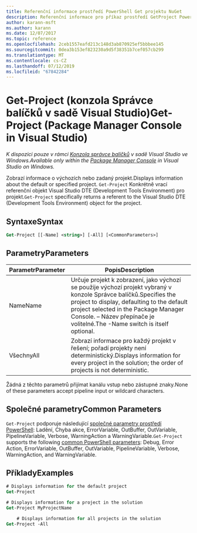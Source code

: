 ```yaml
---
title: Referenční informace prostředí PowerShell Get projektu NuGet
description: Referenční informace pro příkaz prostředí GetProject PowerShell v konzole Správce balíčků NuGet v sadě Visual Studio.
author: karann-msft
ms.author: karann
ms.date: 12/07/2017
ms.topic: reference
ms.openlocfilehash: 2ceb1557eafd213c148d3ab870925ef5bbbee145
ms.sourcegitcommit: 0dea3b153ef823230a9d5f38351b7cef057cb299
ms.translationtype: MT
ms.contentlocale: cs-CZ
ms.lasthandoff: 07/12/2019
ms.locfileid: "67842284"
---
```

# <a name="get-project-package-manager-console-in-visual-studio"></a><span data-ttu-id="b97fc-103">Get-Project (konzola Správce balíčků v sadě Visual Studio)</span><span class="sxs-lookup"><span data-stu-id="b97fc-103">Get-Project (Package Manager Console in Visual Studio)</span></span>

<span data-ttu-id="b97fc-104">*K dispozici pouze v rámci [Konzola správce balíčků](package-manager-console.md) v sadě Visual Studio ve Windows.*</span><span class="sxs-lookup"><span data-stu-id="b97fc-104">*Available only within the [Package Manager Console](package-manager-console.md) in Visual Studio on Windows.*</span></span>

<span data-ttu-id="b97fc-105">Zobrazí informace o výchozích nebo zadaný projekt.</span><span class="sxs-lookup"><span data-stu-id="b97fc-105">Displays information about the default or specified project.</span></span> <span data-ttu-id="b97fc-106">`Get-Project` Konkrétně vrací referenční objekt Visual Studio DTE (Development Tools Environment) pro projekt.</span><span class="sxs-lookup"><span data-stu-id="b97fc-106">`Get-Project` specifically returns a referent to the Visual Studio DTE (Development Tools Environment) object for the project.</span></span>

## <a name="syntax"></a><span data-ttu-id="b97fc-107">Syntaxe</span><span class="sxs-lookup"><span data-stu-id="b97fc-107">Syntax</span></span>

```ps
Get-Project [[-Name] <string>] [-All] [<CommonParameters>]
```

## <a name="parameters"></a><span data-ttu-id="b97fc-108">Parametry</span><span class="sxs-lookup"><span data-stu-id="b97fc-108">Parameters</span></span>

| <span data-ttu-id="b97fc-109">Parametr</span><span class="sxs-lookup"><span data-stu-id="b97fc-109">Parameter</span></span> | <span data-ttu-id="b97fc-110">Popis</span><span class="sxs-lookup"><span data-stu-id="b97fc-110">Description</span></span> |
| --- | --- |
| <span data-ttu-id="b97fc-111">Name</span><span class="sxs-lookup"><span data-stu-id="b97fc-111">Name</span></span> | <span data-ttu-id="b97fc-112">Určuje projekt k zobrazení, jako výchozí se použije výchozí projekt vybraný v konzole Správce balíčků.</span><span class="sxs-lookup"><span data-stu-id="b97fc-112">Specifies the project to display, defaulting to the default project selected in the Package Manager Console.</span></span> <span data-ttu-id="b97fc-113">– Název přepínače je volitelné.</span><span class="sxs-lookup"><span data-stu-id="b97fc-113">The -Name switch is itself optional.</span></span> |
| <span data-ttu-id="b97fc-114">Všechny</span><span class="sxs-lookup"><span data-stu-id="b97fc-114">All</span></span> | <span data-ttu-id="b97fc-115">Zobrazí informace pro každý projekt v řešení; pořadí projekty není deterministický.</span><span class="sxs-lookup"><span data-stu-id="b97fc-115">Displays information for every project in the solution; the order of projects is not deterministic.</span></span> |

<span data-ttu-id="b97fc-116">Žádná z těchto parametrů přijímat kanálu vstup nebo zástupné znaky.</span><span class="sxs-lookup"><span data-stu-id="b97fc-116">None of these parameters accept pipeline input or wildcard characters.</span></span>

## <a name="common-parameters"></a><span data-ttu-id="b97fc-117">Společné parametry</span><span class="sxs-lookup"><span data-stu-id="b97fc-117">Common Parameters</span></span>

<span data-ttu-id="b97fc-118">`Get-Project` podporuje následující [společné parametry prostředí PowerShell](http://go.microsoft.com/fwlink/?LinkID=113216): Ladění, Chyba akce, ErrorVariable, OutBuffer, OutVariable, PipelineVariable, Verbose, WarningAction a WarningVariable.</span><span class="sxs-lookup"><span data-stu-id="b97fc-118">`Get-Project` supports the following [common PowerShell parameters](http://go.microsoft.com/fwlink/?LinkID=113216): Debug, Error Action, ErrorVariable, OutBuffer, OutVariable, PipelineVariable, Verbose, WarningAction, and WarningVariable.</span></span>

## <a name="examples"></a><span data-ttu-id="b97fc-119">Příklady</span><span class="sxs-lookup"><span data-stu-id="b97fc-119">Examples</span></span>

```ps
# Displays information for the default project
Get-Project

# Displays information for a project in the solution
Get-Project MyProjectName

    # Displays information for all projects in the solution
Get-Project -All
```